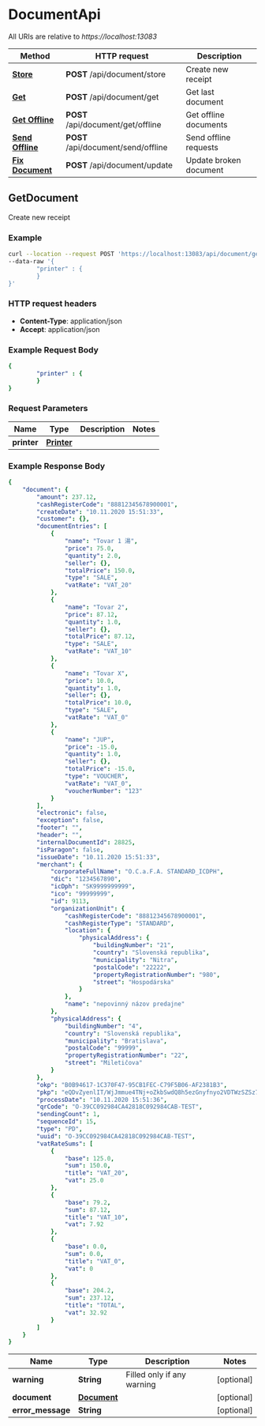 # DocumentApi

All URIs are relative to *https://localhost:13083*

Method | HTTP request | Description
------------- | ------------- | -------------
[**Store**](DocumentApiStore.md#StoreDocument) | **POST** /api/document/store | Create new receipt
[**Get**](DocumentApiGet.md#GetDocument) | **POST** /api/document/get | Get last document
[**Get Offline**](DocumentApiGetOffline.md#GetOffline) | **POST** /api/document/get/offline | Get offline documents
[**Send Offline**](DocumentApiSendOffline.md#SendOffline) | **POST** /api/document/send/offline | Send offline requests
[**Fix Document**](DocumentApiFix.md#FixDocument) | **POST** /api/document/update | Update broken document


## GetDocument

Create new receipt

### Example

```bash
curl --location --request POST 'https://localhost:13083/api/document/get' \
--data-raw '{
        "printer" : {
        }
}'
```

### HTTP request headers

- **Content-Type**: application/json
- **Accept**: application/json

### Example Request Body

```yaml
{
        "printer" : {
        }
}
```

### Request Parameters

Name | Type | Description | Notes
------------ | ------------- | ------------- | -------------
**printer** | [**Printer**](Printer.md) |  | 

### Example Response Body

```yaml
{
    "document": {
        "amount": 237.12,
        "cashRegisterCode": "88812345678900001",
        "createDate": "10.11.2020 15:51:33",
        "customer": {},
        "documentEntries": [
            {
                "name": "Tovar 1 湯",
                "price": 75.0,
                "quantity": 2.0,
                "seller": {},
                "totalPrice": 150.0,
                "type": "SALE",
                "vatRate": "VAT_20"
            },
            {
                "name": "Tovar 2",
                "price": 87.12,
                "quantity": 1.0,
                "seller": {},
                "totalPrice": 87.12,
                "type": "SALE",
                "vatRate": "VAT_10"
            },
            {
                "name": "Tovar X",
                "price": 10.0,
                "quantity": 1.0,
                "seller": {},
                "totalPrice": 10.0,
                "type": "SALE",
                "vatRate": "VAT_0"
            },
            {
                "name": "JUP",
                "price": -15.0,
                "quantity": 1.0,
                "seller": {},
                "totalPrice": -15.0,
                "type": "VOUCHER",
                "vatRate": "VAT_0",
                "voucherNumber": "123"
            }
        ],
        "electronic": false,
        "exception": false,
        "footer": "",
        "header": "",
        "internalDocumentId": 28825,
        "isParagon": false,
        "issueDate": "10.11.2020 15:51:33",
        "merchant": {
            "corporateFullName": "O.C.a.F.A. STANDARD_ICDPH",
            "dic": "1234567890",
            "icDph": "SK9999999999",
            "ico": "99999999",
            "id": 9113,
            "organizationUnit": {
                "cashRegisterCode": "88812345678900001",
                "cashRegisterType": "STANDARD",
                "location": {
                    "physicalAddress": {
                        "buildingNumber": "21",
                        "country": "Slovenská republika",
                        "municipality": "Nitra",
                        "postalCode": "22222",
                        "propertyRegistrationNumber": "980",
                        "street": "Hospodárska"
                    }
                },
                "name": "nepovinný názov predajne"
            },
            "physicalAddress": {
                "buildingNumber": "4",
                "country": "Slovenská republika",
                "municipality": "Bratislava",
                "postalCode": "99999",
                "propertyRegistrationNumber": "22",
                "street": "Miletičova"
			}
		},
        "okp": "B0B94617-1C370F47-95CB1FEC-C79F5B06-AF2381B3",
        "pkp": "eQDvZyenlIT/WjJmmue4TNj+oZkbSwdQ8h5ezGnyfnyo2VDTWzSZSz7BlMLp\nZjpcYkRJsKBPDn+tVQzW3qGwPWb1pcYKby6mgjDU1rDclCexxJDVvUNia2sh\npTiG7ggCaxvQlTNXad6Gu3NDFLGTuEwAl1ghCvIQDAE0UVlv4US0Nus0ZPYv\n3I4NLgy5e9OBtP1ErTzYifp8CtRxnkXWaTSSAbNIdaLqNRh2uUIQEbpZsFiY\nTLxxgOPHBPZju1y+hQeu1/KuCDz9ovkGnnEzv5NZwD8b0tO4FG3AmtfkLLR4\nd998CsqoNf4I4ZmT11LZuOmctGHl1VMc2GPEl5SzLw==",
        "processDate": "10.11.2020 15:51:36",
        "qrCode": "O-39CC092984CA42818C092984CAB-TEST",
        "sendingCount": 1,
        "sequenceId": 15,
        "type": "PD",
        "uuid": "O-39CC092984CA42818C092984CAB-TEST",
        "vatRateSums": [
            {
                "base": 125.0,
                "sum": 150.0,
                "title": "VAT_20",
                "vat": 25.0
            },
            {
                "base": 79.2,
                "sum": 87.12,
                "title": "VAT_10",
                "vat": 7.92
            },
            {
                "base": 0.0,
                "sum": 0.0,
                "title": "VAT_0",
                "vat": 0
            },
            {
                "base": 204.2,
                "sum": 237.12,
                "title": "TOTAL",
                "vat": 32.92
            }
        ]
    }
}
```

Name | Type | Description | Notes
------------ | ------------- | ------------- | -------------
**warning** | **String** | Filled only if any warning | [optional] 
**document** | [**Document**](Document.md) |  | [optional] 
**error_message** | **String** |  | [optional] 